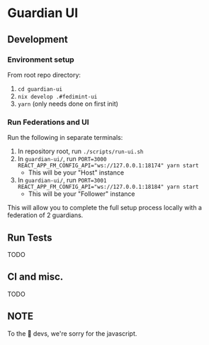 # Guardian UI

## Development

### Environment setup

From root repo directory:

1. `cd guardian-ui`
1. `nix develop .#fedimint-ui`
1. `yarn` (only needs done on first init)

### Run Federations and UI

Run the following in separate terminals:

1. In repository root, run `./scripts/run-ui.sh`
1. In `guardian-ui/`, run `PORT=3000 REACT_APP_FM_CONFIG_API="ws://127.0.0.1:18174" yarn start`
   - This will be your "Host" instance
1. In `guardian-ui/`, run `PORT=3001 REACT_APP_FM_CONFIG_API="ws://127.0.0.1:18184" yarn start`
   - This will be your "Follower" instance

This will allow you to complete the full setup process locally with a federation of 2 guardians.

## Run Tests

TODO

## CI and misc.

TODO

## NOTE

To the 🦀 devs, we're sorry for the javascript.
